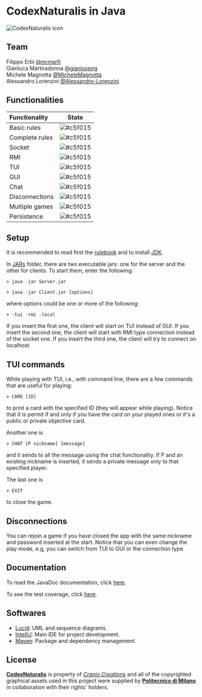 # CodexNaturalis in Java

![CodexNaturalis icon](https://github.com/Alessandro-Lorenzini/ing-sw-2024-Erbi-Martiradonna-Magnotta-Lorenzini/blob/main/CodexNaturalis/src/main/resources/assets/images/rulebook/01.png)

## Team
Filippo Erbì [@mrmarfi](https://github.com/mrmarfi)<br>
Gianluca Martiradonna [@gianluspng](https://github.com/gianluspng)<br>
Michele Magnotta [@MicheleMagnotta](https://github.com/MicheleMagnotta)<br>
Alessandro Lorenzini [@Alessandro-Lorenzini](https://github.com/Alessandro-Lorenzini)<br>

## Functionalities

| Functionality | State |
|:-----------------------|:------------------------------------:|
| Basic rules | ![#c5f015](https://placehold.it/15/44bb44/44bb44) |
| Complete rules | ![#c5f015](https://placehold.it/15/44bb44/44bb44) |
| Socket | ![#c5f015](https://placehold.it/15/44bb44/44bb44) |
| RMI | ![#c5f015](https://placehold.it/15/44bb44/44bb44) |
| TUI | ![#c5f015](https://placehold.it/15/44bb44/44bb44)|
| GUI | ![#c5f015](https://placehold.it/15/44bb44/44bb44) |
| Chat | ![#c5f015](https://placehold.it/15/44bb44/44bb44) |
| Disconnections | ![#c5f015](https://placehold.it/15/44bb44/44bb44) |
| Multiple games | ![#c5f015](https://placehold.it/15/f03c15/f03c15) |
| Persistence | ![#c5f015](https://placehold.it/15/f03c15/f03c15) |

## Setup
It is recommended to read first the [rulebook](CodexNaturalis/src/main/resources/assets/images/rulebook/CODEX_Rulebook_EN.pdf) and to install [JDK](https://www.oracle.com/it/java/technologies/downloads/#java21).

In [JARs](CodexNaturalis/deliverables/final/JARs) folder, there are two executable jars: one for the server and the other for clients. To start them, enter the following:
```shell
> java -jar Server.jar
```
```shell
> java -jar Client.jar [options]
```
where options could be one or more of the following:
```
> -tui -rmi -local
```
If you insert the first one, the client will start on TUI instead of GUI.
If you insert the second one, the client will start with RMI type connection instead of the socket one.
If you insert the third one, the client will try to connect on localhost.

## TUI commands
While playing with TUI, i.e., with command line, there are a few commands that are useful for playing:
```
> CARD [ID]
```
to print a card with the specified ID (they will appear while playing). Notice that it is permit if and only if you have the card on your played ones or it's a public or private objective card.

Another one is
```
> CHAT [P nickname] [message]
```
and it sends to all the message using the chat functionality. If P and an existing nickname is inserted, it sends a private message only to that specified player.

The last one is
```
> EXIT
```
to close the game.

## Disconnections
You can rejoin a game if you have closed the app with the same nickname and password inserted at the start. Notice that you can even change the play mode, e.g, you can switch from TUI to GUI or the connection type.

## Documentation
To read the JavaDoc documentation, click [here](https://github.com/Alessandro-Lorenzini/ing-sw-2024-Erbi-Martiradonna-Magnotta-Lorenzini/tree/main/CodexNaturalis/deliverables/JavaDoc/index.html).

To see the test coverage, click [here](https://github.com/Alessandro-Lorenzini/ing-sw-2024-Erbi-Martiradonna-Magnotta-Lorenzini/tree/main/CodexNaturalis/deliverables/Coverage/index.html).

## Softwares

* [Lucid](https://lucid.app/): UML and sequence diagrams.
* [IntelliJ](https://www.jetbrains.com/idea/): Main IDE for project development.
* [Maven](https://maven.apache.org/): Package and dependency management.

## License

[**CodexNaturalis**](https://www.craniocreations.it/prodotto/codex-naturalis) is property of [_Cranio Creations_] and all of the copyrighted graphical assets used in this project were supplied by [**Politecnico di Milano**] in collaboration with their rights' holders.

[_Cranio Creations_]: https://www.craniocreations.it/
[**Politecnico di Milano**]: https://www.polimi.it/
